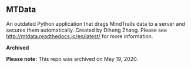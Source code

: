 ## MTData

An outdated Python application that drags MindTrails data to a server and secures them automatically. Created by Diheng Zhang. Please see http://mtdata.readthedocs.io/en/latest/ for more information.

**Archived**

**Please note:** This repo was archived on May 19, 2020.
